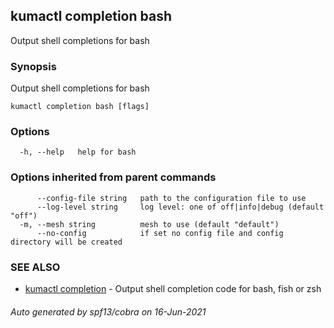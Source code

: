 ## kumactl completion bash

Output shell completions for bash

### Synopsis

Output shell completions for bash

```
kumactl completion bash [flags]
```

### Options

```
  -h, --help   help for bash
```

### Options inherited from parent commands

```
      --config-file string   path to the configuration file to use
      --log-level string     log level: one of off|info|debug (default "off")
  -m, --mesh string          mesh to use (default "default")
      --no-config            if set no config file and config directory will be created
```

### SEE ALSO

* [kumactl completion](kumactl_completion.md)	 - Output shell completion code for bash, fish or zsh

###### Auto generated by spf13/cobra on 16-Jun-2021
